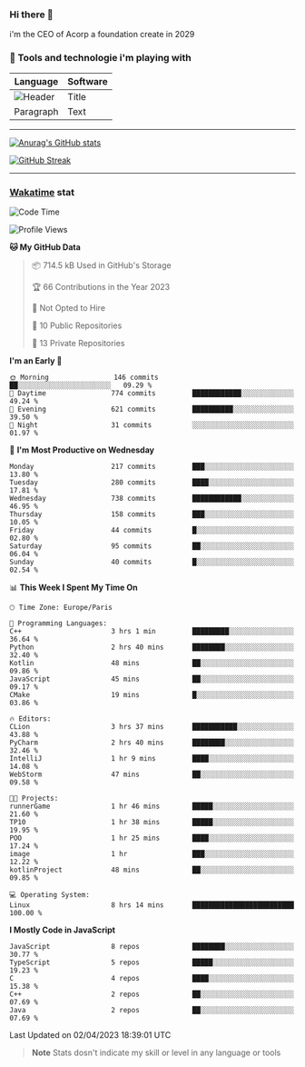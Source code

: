 ### Hi there 👋

i'm the CEO of Acorp a foundation create in 2029  

### 🧰 Tools and technologie i'm playing with

 | Language | Software |
| ----------- | ----------- |
| ![Header](https://img.shields.io/badge/Nuxt3-green&style=for-the-badge&logo=nustjs&logoColor=00DC82) | Title |
| Paragraph | Text |

---

[![Anurag's GitHub stats](https://github-readme-stats.vercel.app/api?username=ackimixs&show_icons=true&theme=github_dark&count_private=true)](https://www.ackimixs.xyz)

[![GitHub Streak](https://github-readme-streak-stats.herokuapp.com?user=Ackimixs&theme=github-dark-blue&date_format=j%20M%5B%20Y%5D&mode=weekly)](https://git.io/streak-stats)

---
 
 ### [Wakatime](https://wakatime.com/) stat

<!--START_SECTION:waka-->
![Code Time](http://img.shields.io/badge/Code%20Time-460%20hrs%2019%20mins-blue)

![Profile Views](http://img.shields.io/badge/Profile%20Views-0-blue)

**🐱 My GitHub Data** 

> 📦 714.5 kB Used in GitHub's Storage 
 > 
> 🏆 66 Contributions in the Year 2023
 > 
> 🚫 Not Opted to Hire
 > 
> 📜 10 Public Repositories 
 > 
> 🔑 13 Private Repositories 
 > 
**I'm an Early 🐤** 

```text
🌞 Morning                146 commits         ██░░░░░░░░░░░░░░░░░░░░░░░   09.29 % 
🌆 Daytime                774 commits         ████████████░░░░░░░░░░░░░   49.24 % 
🌃 Evening                621 commits         ██████████░░░░░░░░░░░░░░░   39.50 % 
🌙 Night                  31 commits          ░░░░░░░░░░░░░░░░░░░░░░░░░   01.97 % 
```
📅 **I'm Most Productive on Wednesday** 

```text
Monday                   217 commits         ███░░░░░░░░░░░░░░░░░░░░░░   13.80 % 
Tuesday                  280 commits         ████░░░░░░░░░░░░░░░░░░░░░   17.81 % 
Wednesday                738 commits         ████████████░░░░░░░░░░░░░   46.95 % 
Thursday                 158 commits         ███░░░░░░░░░░░░░░░░░░░░░░   10.05 % 
Friday                   44 commits          █░░░░░░░░░░░░░░░░░░░░░░░░   02.80 % 
Saturday                 95 commits          ██░░░░░░░░░░░░░░░░░░░░░░░   06.04 % 
Sunday                   40 commits          █░░░░░░░░░░░░░░░░░░░░░░░░   02.54 % 
```


📊 **This Week I Spent My Time On** 

```text
🕑︎ Time Zone: Europe/Paris

💬 Programming Languages: 
C++                      3 hrs 1 min         █████████░░░░░░░░░░░░░░░░   36.64 % 
Python                   2 hrs 40 mins       ████████░░░░░░░░░░░░░░░░░   32.40 % 
Kotlin                   48 mins             ██░░░░░░░░░░░░░░░░░░░░░░░   09.86 % 
JavaScript               45 mins             ██░░░░░░░░░░░░░░░░░░░░░░░   09.17 % 
CMake                    19 mins             █░░░░░░░░░░░░░░░░░░░░░░░░   03.86 % 

🔥 Editors: 
CLion                    3 hrs 37 mins       ███████████░░░░░░░░░░░░░░   43.88 % 
PyCharm                  2 hrs 40 mins       ████████░░░░░░░░░░░░░░░░░   32.46 % 
IntelliJ                 1 hr 9 mins         ████░░░░░░░░░░░░░░░░░░░░░   14.08 % 
WebStorm                 47 mins             ██░░░░░░░░░░░░░░░░░░░░░░░   09.58 % 

🐱‍💻 Projects: 
runnerGame               1 hr 46 mins        █████░░░░░░░░░░░░░░░░░░░░   21.60 % 
TP10                     1 hr 38 mins        █████░░░░░░░░░░░░░░░░░░░░   19.95 % 
POO                      1 hr 25 mins        ████░░░░░░░░░░░░░░░░░░░░░   17.24 % 
image                    1 hr                ███░░░░░░░░░░░░░░░░░░░░░░   12.22 % 
kotlinProject            48 mins             ██░░░░░░░░░░░░░░░░░░░░░░░   09.85 % 

💻 Operating System: 
Linux                    8 hrs 14 mins       █████████████████████████   100.00 % 
```

**I Mostly Code in JavaScript** 

```text
JavaScript               8 repos             ████████░░░░░░░░░░░░░░░░░   30.77 % 
TypeScript               5 repos             █████░░░░░░░░░░░░░░░░░░░░   19.23 % 
C                        4 repos             ████░░░░░░░░░░░░░░░░░░░░░   15.38 % 
C++                      2 repos             ██░░░░░░░░░░░░░░░░░░░░░░░   07.69 % 
Java                     2 repos             ██░░░░░░░░░░░░░░░░░░░░░░░   07.69 % 
```




 Last Updated on 02/04/2023 18:39:01 UTC
<!--END_SECTION:waka-->

> **Note**
> Stats dosn't indicate my skill or level in any language or tools
